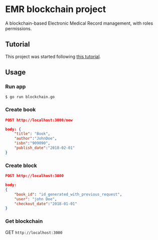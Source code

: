 # EMR blockchain project

A blockchain-based Electronic Medical Record management, with roles permissions.

## Tutorial

This project was started following [this tutorial](https://www.codementor.io/codehakase/building-a-simple-blockchain-with-go-k7crur06v).

## Usage

### Run app

```shell
$ go run blockchain.go

```

### Create book

```json
POST http://localhost:3000/new

body: {
	"title": "Book",
	"author":"JohnDoe",
	"isbn":"909090",
	"publish_date":"2018-02-01"
}
```

### Create block

```json
POST http://localhost:3000

body:
{
	"book_id": "id_generated_with_previous_request",
	"user": "john Doe",
	"checkout_date":"2018-01-01"
}
```

### Get blockchain

GET `http://localhost:3000`
